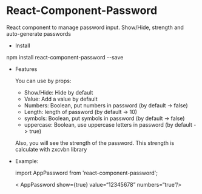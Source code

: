# React-Component-Password
React component to manage password input. Show/Hide, strength and auto-generate passwords

- Install

npm install react-component-password --save

- Features

  You can use by props:
    - Show/Hide: Hide by default
    - Value: Add a value by default
    - Numbers: Boolean, put numbers in password (by default -> false)
    - Length: length of password (by default -> 10)
    - symbols: Boolean, put symbols in password (by default -> false)
    - uppercase: Boolean, use uppercase letters in password (by default -> true)

  Also, you will see the strength of the password. This strength is calculate with zxcvbn library  

- Example:

    import AppPassword from 'react-component-password';

    < AppPassword show={true} value=“12345678” numbers=“true”/>
